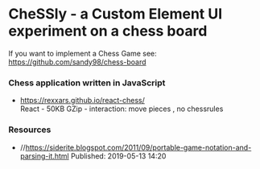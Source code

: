 # CheSSly - a Custom Element UI experiment on a chess board

If you want to implement a Chess Game see: https://github.com/sandy98/chess-board


### Chess application written in JavaScript

- https://rexxars.github.io/react-chess/  
  React - 50KB GZip - interaction: move pieces , no chessrules

### Resources

* //https://siderite.blogspot.com/2011/09/portable-game-notation-and-parsing-it.html
Published: 2019-05-13 14:20 
